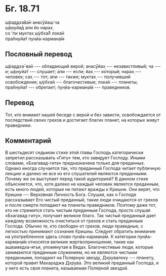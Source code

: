 # Бг. 18.71
ш́раддха̄ва̄н анасӯйаш́ ча<br/>
ш́р̣н̣уйа̄д апи йо нарах̣<br/>
со ’пи муктах̣ ш́убха̄л̐ лока̄н<br/>
пра̄пнуйа̄т пун̣йа-карман̣а̄м
## Пословный перевод

ш́раддха̄-ва̄н --- обладающий верой; анасӯйах̣ --- независтливый; ча --- и;
ш́р̣н̣уйа̄т --- слушает; апи --- если; йах̣ --- который; нарах̣ --- человек;
сах̣ --- тот; апи --- также; муктах̣ --- получивший освобождение; ш́убха̄н
--- благочестивые; лока̄н --- планеты; пра̄пнуйа̄т --- обретает;
пун̣йа-карман̣а̄м --- праведников.

## Перевод

Тот, кто внимает нашей беседе с верой и без зависти, освобождается от
последствий своих грехов и достигает благих планет, на которых живут
праведники.

## Комментарий

В шестьдесят седьмом стихе этой главы Господь категорически запретил
рассказывать «Гиту» тем, кто завидует Господу. Иными словами,
«Бхагавад-гита» предназначена только для преданных. Однако иногда
случается так, что преданный Господа читает публичную лекцию и далеко не
все из его слушателей являются преданными. Почему же он выступает перед
такой аудиторией? В данном стихе объясняется, что, хотя далеко не каждый
человек является преданным, есть много людей, которые не питают вражды к
Кришне. Они верят, что Кришна --- Верховная Личность Бога. Слушая, как о
Господе рассказывает Его чистый преданный, такие люди очищаются от
грехов и после смерти попадают на планеты праведников. Поэтому даже тот,
кто не стремится стать чистым преданным Господа, просто слушая
«Бхагавад-гиту», получает великое благо. Так чистый преданный дает
каждому возможность очиститься от грехов и стать преданным Господа.
Обычно те, кто свободен от грехов, люди праведные, с легкостью принимают
сознание Кришны. Следует обратить внимание на употребленное здесь слово
пун̣йа-карман̣а̄м. К категории пун̣йа-карман̣а̄м относятся великие
жертвоприношения, такие как ашвамедха-ягья, упомянутая в Ведах.
Благочестивые люди, которые занимаются преданным служением, но не
являются чистыми преданными, попадают на Полярную звезду, Дхрувалоку ---
планету, которой правит Махараджа Дхрува. Это великий преданный Господа,
и у него есть своя планета, называемая Полярной звездой.
